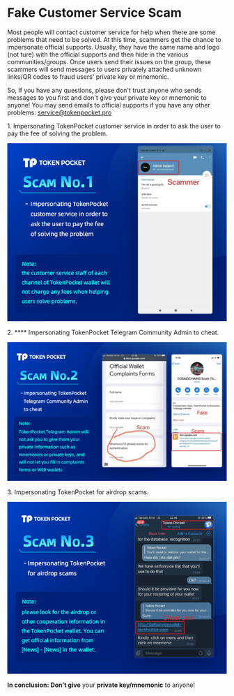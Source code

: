 # Fake Customer Service Scam

Most people will contact customer service for help when there are some problems that need to be solved. At this time, scammers get the chance to impersonate official supports. Usually, they have the same name and logo (not ture) with the official supports and then hide in the various communities/groups. Once users send their issues on the group, these scammers will send messages to users privately attached unknown links/QR codes to fraud users' private key or mnemonic.&#x20;

So, If you have any questions, please don't trust anyone who sends messages to you first and don't give your private key or mnemonic to anyone! You may send emails to official supports if you have any other problems: [service@tokenpocket.pro](mailto:service@tokenpocket.pro)

1\. Impersonating TokenPocket customer service in order to ask the user to pay the fee of solving the problem.

![](<../../.gitbook/assets/3 拷贝.png>)

2\. **** Impersonating TokenPocket Telegram Community Admin to cheat‌.

![](<../../.gitbook/assets/3 拷贝 2 (1).png>)



3\. Impersonating TokenPocket for airdrop scams‌.

![](<../../.gitbook/assets/3 拷贝 3 (1).png>)

**In conclusion: Don’t give** your **private key/mnemonic** to anyone!

